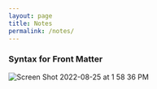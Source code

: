 ```yaml
---
layout: page
title: Notes
permalink: /notes/
---
```


### Syntax for Front Matter

![Screen Shot 2022-08-25 at 1 58 36 PM](https://user-images.githubusercontent.com/24465360/186767931-d47f4cb3-6c7c-4d68-8b51-8bd6ee659f86.png)
